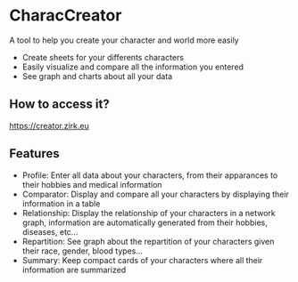 # CharacCreator
A tool to help you create your character and world more easily
 - Create sheets for your differents characters
 - Easily visualize and compare all the information you entered
 - See graph and charts about all your data

## How to access it?
https://creator.zirk.eu

## Features
 - Profile: Enter all data about your characters, from their apparances to their hobbies and medical information
 - Comparator: Display and compare all your characters by displaying their information in a table
 - Relationship: Display the relationship of your characters in a network graph, information are automatically generated from their hobbies, diseases, etc...
 - Repartition: See graph about the repartition of your characters given their race, gender, blood types...
 - Summary: Keep compact cards of your characters where all their information are summarized
